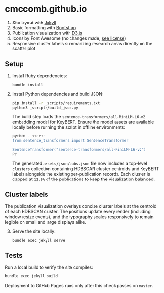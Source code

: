 # cmccomb.github.io

1. Site layout with [Jekyll](https://jekyllrb.com/)
2. Basic formatting with [Bootstrap](https://getbootstrap.com/)
3. Publication visualization with [D3.js](https://d3js.org/)
4. Icons by Font Awesome (no changes made, [see license](https://fontawesome.com/license))
5. Responsive cluster labels summarizing research areas directly on the scatter plot

## Setup

1. Install Ruby dependencies:

   ```bash
   bundle install
   ```

2. Install Python dependencies and build JSON:

   ```bash
   pip install -r _scripts/requirements.txt
   python3 _scripts/build_json.py
   ```

   The build step loads the `sentence-transformers/all-MiniLM-L6-v2` embedding
   model for KeyBERT. Ensure the model assets are available locally before
   running the script in offline environments:

   ```bash
   python - <<'PY'
   from sentence_transformers import SentenceTransformer

   SentenceTransformer("sentence-transformers/all-MiniLM-L6-v2")
   PY
   ```

   The generated `assets/json/pubs.json` file now includes a top-level
   `clusters` collection containing HDBSCAN cluster centroids and KeyBERT labels
   alongside the existing per-publication records. Each cluster is capped at
   `12.5%` of the publications to keep the visualization balanced.

## Cluster labels

The publication visualization overlays concise cluster labels at the centroid
of each HDBSCAN cluster. The positions update every render (including window
resize events), and the typography scales responsively to remain legible on
small and large displays alike.

3. Serve the site locally:

   ```bash
   bundle exec jekyll serve
   ```

## Tests

Run a local build to verify the site compiles:

```bash
bundle exec jekyll build
```

Deployment to GitHub Pages runs only after this check passes on `master`.
